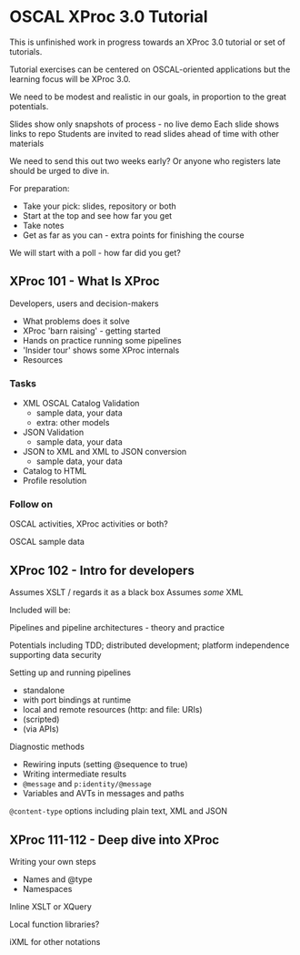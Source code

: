 # OSCAL XProc 3.0 Tutorial

This is unfinished work in progress towards an XProc 3.0 tutorial or set of tutorials.

Tutorial exercises can be centered on OSCAL-oriented applications but the learning focus will be XProc 3.0.

We need to be modest and realistic in our goals, in proportion to the great potentials.

Slides show only snapshots of process - no live demo
Each slide shows links to repo
Students are invited to read slides ahead of time with other materials

We need to send this out two weeks early? Or anyone who registers late should be urged to dive in.

For preparation:
  - Take your pick: slides, repository or both
  - Start at the top and see how far you get
  - Take notes
  - Get as far as you can - extra points for finishing the course

We will start with a poll - how far did you get?



## XProc 101 - What Is XProc

Developers, users and decision-makers

- What problems does it solve
- XProc 'barn raising' - getting started
- Hands on practice running some pipelines
- 'Insider tour' shows some XProc internals
- Resources

### Tasks

- XML OSCAL Catalog Validation
  - sample data, your data
  - extra: other models
- JSON Validation
  - sample data, your data
- JSON to XML and XML to JSON conversion
  - sample data, your data
- Catalog to HTML
- Profile resolution

### Follow on

OSCAL activities, XProc activities or both?

OSCAL sample data

## XProc 102 - Intro for developers

Assumes XSLT / regards it as a black box
Assumes *some* XML

Included will be:

Pipelines and pipeline architectures - theory and practice

Potentials including TDD; distributed development; platform independence supporting data security

Setting up and running pipelines
  - standalone
  - with port bindings at runtime
  - local and remote resources (http: and file: URIs)
  - (scripted)
  - (via APIs)

Diagnostic methods
- Rewiring inputs (setting @sequence to true)
- Writing intermediate results
- `@message` and `p:identity/@message`
- Variables and AVTs in messages and paths

`@content-type` options including plain text, XML and JSON

## XProc 111-112 - Deep dive into XProc

Writing your own steps
- Names and @type
- Namespaces

Inline XSLT or XQuery

Local function libraries?

iXML for other notations